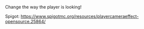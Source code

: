 Change the way the player is looking!

Spigot: https://www.spigotmc.org/resources/playercameraeffect-opensource.25864/
